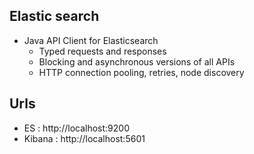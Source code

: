 ## Elastic search
* Java API Client for Elasticsearch
  * Typed requests and responses
  * Blocking and asynchronous versions of all APIs
  * HTTP connection pooling, retries, node discovery

## Urls
* ES : http://localhost:9200
* Kibana : http://localhost:5601